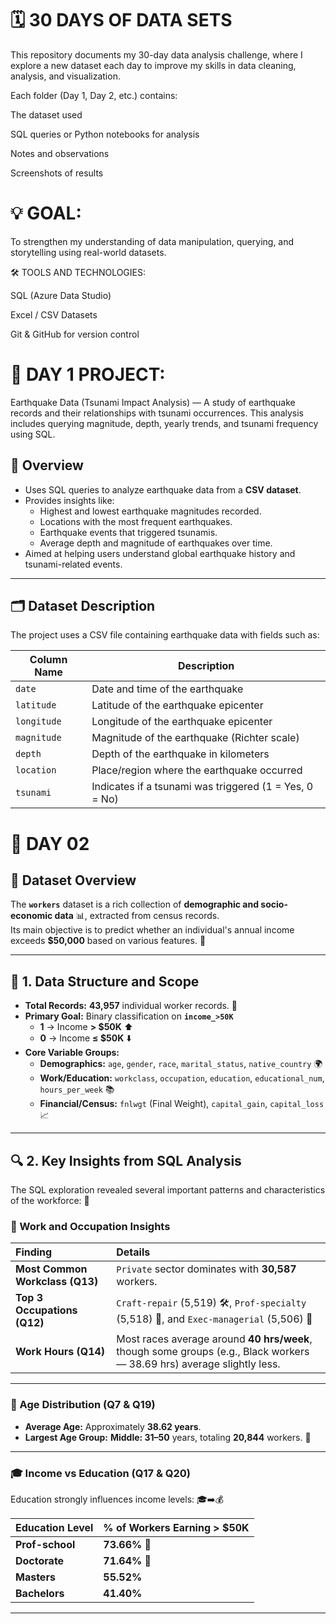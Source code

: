 # 🗓️ 30 DAYS OF DATA SETS

This repository documents my 30-day data analysis challenge, where I explore a new dataset each day to improve my skills in data cleaning, analysis, and visualization.

Each folder (Day 1, Day 2, etc.) contains:

The dataset used

SQL queries or Python notebooks for analysis

Notes and observations

Screenshots of results

# 💡 GOAL:
To strengthen my understanding of data manipulation, querying, and storytelling using real-world datasets.

🛠️ TOOLS AND TECHNOLOGIES:

SQL (Azure Data Studio)

Excel / CSV Datasets

Git & GitHub for version control

# 📅 DAY 1 PROJECT:
Earthquake Data (Tsunami Impact Analysis) — A study of earthquake records and their relationships with tsunami occurrences. This analysis includes querying magnitude, depth, yearly trends, and tsunami frequency using SQL.

## 📌 **Overview**

- Uses SQL queries to analyze earthquake data from a **CSV dataset**.
- Provides insights like:
  - Highest and lowest earthquake magnitudes recorded.
  - Locations with the most frequent earthquakes.
  - Earthquake events that triggered tsunamis.
  - Average depth and magnitude of earthquakes over time.
- Aimed at helping users understand global earthquake history and tsunami-related events.

---

## 🗂 **Dataset Description**

The project uses a CSV file containing earthquake data with fields such as:

| Column Name       | Description                                  |
|-------------------|----------------------------------------------|
| `date`            | Date and time of the earthquake              |
| `latitude`        | Latitude of the earthquake epicenter         |
| `longitude`       | Longitude of the earthquake epicenter        |
| `magnitude`       | Magnitude of the earthquake (Richter scale) |
| `depth`           | Depth of the earthquake in kilometers        |
| `location`        | Place/region where the earthquake occurred   |
| `tsunami`         | Indicates if a tsunami was triggered (1 = Yes, 0 = No) |

# 📆 DAY 02 

## 📘 Dataset Overview
The **`workers`** dataset is a rich collection of **demographic and socio-economic data** 📊, extracted from census records.  
Its main objective is to predict whether an individual's annual income exceeds **$50,000** based on various features. 🎯

---

## 🧱 1. Data Structure and Scope

- **Total Records:** **43,957** individual worker records. 🤯  
- **Primary Goal:** Binary classification on **`income_>50K`**  
  - **1** → Income **> $50K** ⬆️  
  - **0** → Income **≤ $50K** ⬇️  
- **Core Variable Groups:**
  - **Demographics:** `age`, `gender`, `race`, `marital_status`, `native_country` 🌍  
  - **Work/Education:** `workclass`, `occupation`, `education`, `educational_num`, `hours_per_week` 📚  
  - **Financial/Census:** `fnlwgt` (Final Weight), `capital_gain`, `capital_loss` 📈  

---

## 🔍 2. Key Insights from SQL Analysis

The SQL exploration revealed several important patterns and characteristics of the workforce: 🧐

### 🏢 Work and Occupation Insights

| Finding | Details |
| :--- | :--- |
| **Most Common Workclass (Q13)** | `Private` sector dominates with **30,587** workers. |
| **Top 3 Occupations (Q12)** | `Craft-repair` (5,519) 🛠️, `Prof-specialty` (5,518) 🔬, and `Exec-managerial` (5,506) 👔 |
| **Work Hours (Q14)** | Most races average around **40 hrs/week**, though some groups (e.g., Black workers — 38.69 hrs) average slightly less. |

---

### 🎂 Age Distribution (Q7 & Q19)

- **Average Age:** Approximately **38.62 years**.  
- **Largest Age Group:** **Middle: 31–50** years, totaling **20,844** workers. 💪  

---

### 🎓 Income vs Education (Q17 & Q20)

Education strongly influences income levels: 🎓➡️💰  

| Education Level | % of Workers Earning > $50K |
| :--- | :--- |
| **Prof-school** | **73.66%** 🥇 |
| **Doctorate** | **71.64%** 🚀 |
| **Masters** | **55.52%** |
| **Bachelors** | **41.40%** |

---

